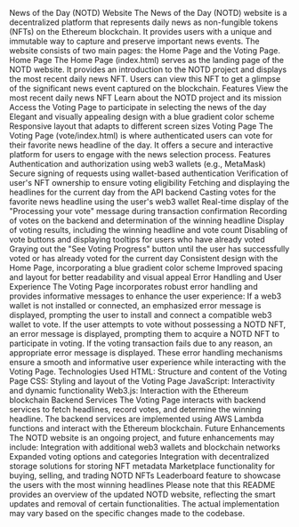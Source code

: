 News of the Day (NOTD) Website
The News of the Day (NOTD) website is a decentralized platform that represents daily news as non-fungible tokens (NFTs) on the Ethereum blockchain. It provides users with a unique and immutable way to capture and preserve important news events. The website consists of two main pages: the Home Page and the Voting Page.
Home Page
The Home Page (index.html) serves as the landing page of the NOTD website. It provides an introduction to the NOTD project and displays the most recent daily news NFT. Users can view this NFT to get a glimpse of the significant news event captured on the blockchain.
Features
View the most recent daily news NFT
Learn about the NOTD project and its mission
Access the Voting Page to participate in selecting the news of the day
Elegant and visually appealing design with a blue gradient color scheme
Responsive layout that adapts to different screen sizes
Voting Page
The Voting Page (vote/index.html) is where authenticated users can vote for their favorite news headline of the day. It offers a secure and interactive platform for users to engage with the news selection process.
Features
Authentication and authorization using web3 wallets (e.g., MetaMask)
Secure signing of requests using wallet-based authentication
Verification of user's NFT ownership to ensure voting eligibility
Fetching and displaying the headlines for the current day from the API backend
Casting votes for the favorite news headline using the user's web3 wallet
Real-time display of the "Processing your vote" message during transaction confirmation
Recording of votes on the backend and determination of the winning headline
Display of voting results, including the winning headline and vote count
Disabling of vote buttons and displaying tooltips for users who have already voted
Graying out the "See Voting Progress" button until the user has successfully voted or has already voted for the current day
Consistent design with the Home Page, incorporating a blue gradient color scheme
Improved spacing and layout for better readability and visual appeal
Error Handling and User Experience
The Voting Page incorporates robust error handling and provides informative messages to enhance the user experience:
If a web3 wallet is not installed or connected, an emphasized error message is displayed, prompting the user to install and connect a compatible web3 wallet to vote.
If the user attempts to vote without possessing a NOTD NFT, an error message is displayed, prompting them to acquire a NOTD NFT to participate in voting.
If the voting transaction fails due to any reason, an appropriate error message is displayed.
These error handling mechanisms ensure a smooth and informative user experience while interacting with the Voting Page.
Technologies Used
HTML: Structure and content of the Voting Page
CSS: Styling and layout of the Voting Page
JavaScript: Interactivity and dynamic functionality
Web3.js: Interaction with the Ethereum blockchain
Backend Services
The Voting Page interacts with backend services to fetch headlines, record votes, and determine the winning headline. The backend services are implemented using AWS Lambda functions and interact with the Ethereum blockchain.
Future Enhancements
The NOTD website is an ongoing project, and future enhancements may include:
Integration with additional web3 wallets and blockchain networks
Expanded voting options and categories
Integration with decentralized storage solutions for storing NFT metadata
Marketplace functionality for buying, selling, and trading NOTD NFTs
Leaderboard feature to showcase the users with the most winning headlines
Please note that this README provides an overview of the updated NOTD website, reflecting the smart updates and removal of certain functionalities. The actual implementation may vary based on the specific changes made to the codebase.